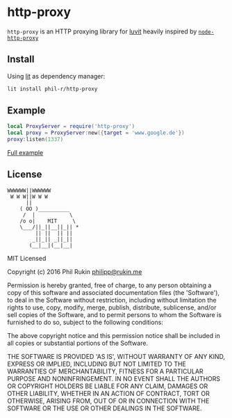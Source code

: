# http-proxy
`http-proxy` is an HTTP proxying library for [luvit](https://luvit.io) heavily inspired by [`node-http-proxy`](https://github.com/nodejitsu/node-http-proxy)

## Install
Using [lit](https://github.com/luvit/lit) as dependency manager:

```bash
lit install phil-r/http-proxy
```

## Example

```lua
local ProxyServer = require('http-proxy')
local proxy = ProxyServer:new({target = 'www.google.de'})
proxy:listen(1337)
```
[Full example](https://github.com/luvitrocks/http-proxy/blob/master/examples/simple.lua)

## License

```
WWWWWW||WWWWWW
 W W W||W W W
      ||
    ( OO )__________
     /  |           \
    /o o|    MIT     \
    \___/||_||__||_|| *
         || ||  || ||
        _||_|| _||_||
       (__|__|(__|__|
```

MIT Licensed

Copyright (c) 2016 Phil Rukin [philipp@rukin.me](mailto:philipp@rukin.me)

Permission is hereby granted, free of charge, to any person obtaining
a copy of this software and associated documentation files (the
'Software'), to deal in the Software without restriction, including
without limitation the rights to use, copy, modify, merge, publish,
distribute, sublicense, and/or sell copies of the Software, and to
permit persons to whom the Software is furnished to do so, subject to
the following conditions:

The above copyright notice and this permission notice shall be
included in all copies or substantial portions of the Software.

THE SOFTWARE IS PROVIDED 'AS IS', WITHOUT WARRANTY OF ANY KIND,
EXPRESS OR IMPLIED, INCLUDING BUT NOT LIMITED TO THE WARRANTIES OF
MERCHANTABILITY, FITNESS FOR A PARTICULAR PURPOSE AND NONINFRINGEMENT.
IN NO EVENT SHALL THE AUTHORS OR COPYRIGHT HOLDERS BE LIABLE FOR ANY
CLAIM, DAMAGES OR OTHER LIABILITY, WHETHER IN AN ACTION OF CONTRACT,
TORT OR OTHERWISE, ARISING FROM, OUT OF OR IN CONNECTION WITH THE
SOFTWARE OR THE USE OR OTHER DEALINGS IN THE SOFTWARE.
